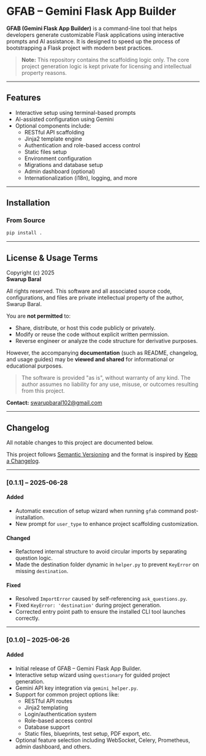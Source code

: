# GFAB – Gemini Flask App Builder

**GFAB (Gemini Flask App Builder)** is a command-line tool that helps developers generate customizable Flask applications using interactive prompts and AI assistance. It is designed to speed up the process of bootstrapping a Flask project with modern best practices.

> **Note:** This repository contains the scaffolding logic only. The core project generation logic is kept private for licensing and intellectual property reasons.

---

## Features

- Interactive setup using terminal-based prompts
- AI-assisted configuration using Gemini
- Optional components include:
  - RESTful API scaffolding
  - Jinja2 template engine
  - Authentication and role-based access control
  - Static files setup
  - Environment configuration
  - Migrations and database setup
  - Admin dashboard (optional)
  - Internationalization (i18n), logging, and more

---

## Installation

### From Source

```bash
pip install .
```

---

## License & Usage Terms

Copyright (c) 2025  
**Swarup Baral**

All rights reserved. This software and all associated source code, configurations, and files are private intellectual property of the author, Swarup Baral.

You are **not permitted** to:

- Share, distribute, or host this code publicly or privately.
- Modify or reuse the code without explicit written permission.
- Reverse engineer or analyze the code structure for derivative purposes.

However, the accompanying **documentation** (such as README, changelog, and usage guides) may be **viewed and shared** for informational or educational purposes.

> The software is provided "as is", without warranty of any kind. The author assumes no liability for any use, misuse, or outcomes resulting from this project.

**Contact:** swarupbaral102@gmail.com

---

## Changelog

All notable changes to this project are documented below.

This project follows [Semantic Versioning](https://semver.org/) and the format is inspired by [Keep a Changelog](https://keepachangelog.com/).

---

### [0.1.1] – 2025-06-28

#### Added

- Automatic execution of setup wizard when running `gfab` command post-installation.
- New prompt for `user_type` to enhance project scaffolding customization.

#### Changed

- Refactored internal structure to avoid circular imports by separating question logic.
- Made the destination folder dynamic in `helper.py` to prevent `KeyError` on missing `destination`.

#### Fixed

- Resolved `ImportError` caused by self-referencing `ask_questions.py`.
- Fixed `KeyError: 'destination'` during project generation.
- Corrected entry point path to ensure the installed CLI tool launches correctly.

---

### [0.1.0] – 2025-06-26

#### Added

- Initial release of GFAB – Gemini Flask App Builder.
- Interactive setup wizard using `questionary` for guided project generation.
- Gemini API key integration via `gemini_helper.py`.
- Support for common project options like:
  - RESTful API routes
  - Jinja2 templating
  - Login/authentication system
  - Role-based access control
  - Database support
  - Static files, blueprints, test setup, PDF export, etc.
- Optional feature selection including WebSocket, Celery, Prometheus, admin dashboard, and others.
